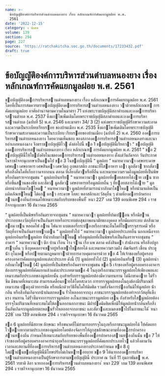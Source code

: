 ```yaml
---
name: >-
  ข้อบัญญัติองค์การบริหารส่วนตําบลหนองยาง เรื่อง หลักเกณฑ์การคัดแยกมูลฝอย พ.ศ.
  2561
date: '2022-12-15'
category: ง พิเศษ
volume: 139
section: 294
page: 227
source: 'https://ratchakitcha.soc.go.th/documents/17233432.pdf'
draft: true
---
```


# ข้อบัญญัติองค์การบริหารส่วนตําบลหนองยาง เรื่อง หลักเกณฑ์การคัดแยกมูลฝอย พ.ศ. 2561

ขอบัญญัติองคการบริหารสวนตําบลหนองยาง เรื่อง หลักเกณฑการคัดแยกมูลฝอย พ.ศ. 2561 โดยที่เป็นการสมควรตราขอบัญญัติองคการบริหารสวนตําบลหนองยาง วาด้วยหลักเกณฑ การคัดแยกมูลฝอย อาศัยอํานาจตามความในมาตรา 71 แห่งพระราชบัญญัติสภาตําบลและองคการบริหารสวนตําบล พ.ศ. 2537 ซึ่งแกไขเพิ่มเติมโดยพระราชบัญญัติสภาตําบลและองคการบริหารสวนตําบล (ฉบับที่ 5) พ.ศ. 2546 และมาตรา 34/ 3 (2) แห่งพระราชบัญญัติรักษาความสะอาดและความเป็นระเบียบเรียบรอย ของบ้านเมือง พ.ศ. 2535 ซึ่งแกไขเพิ่มเติมโดยพระราชบัญญัติรักษาความสะอาดและความเป็นระเบียบ เรียบรอยของบ้านเมือง (ฉบับที่ 2) พ.ศ. 2560 องคการบริหารสวนตําบลหนองยาง โดยความเห็นชอบ ของสภาองคการบริหารสวนตําบลหนองยางและนายอําเภอหนองฉาง จึงตราขอบัญญัติไว ดังต่อไปนี้ ขอ 1 ขอบัญญัตินี้เรียกวา “ ขอบัญญัติองคการบริหารสวนตําบลหนองยาง เรื่อง หลักเกณฑ การคัดแยกมูลฝอย พ.ศ. 2561 ” ขอ 2 ขอบัญญัตินี้ให้ใชบังคับในเขตองคการบริหารสวนตําบลหนองยาง ตั้งแต่วันถัดจาก วันประกาศในราชกิจจานุเบกษาเป็นตนไป ขอ 3 ในขอบัญญัตินี้ “ มูลฝอย ” หมายความวา เศษกระดาษ เศษผา เศษอาหาร เศษสินคา เศษวัตถุ ถุงพลาสติก ภาชนะที่ใสอาหาร เถา มูลสัตว ซากสัตว หรือสิ่งอื่นใดที่เก็บกวาดจากถนน ตลาด ที่เลี้ยงสัตวหรือที่อื่น และหมายความรวมถึงมูลฝอยที่เป็นพิษหรืออันตรายจากชุมชน “ มูลฝอยอินทรีย ” หมายความวา มูลฝอยที่ยอยสลายได้งาย เชน ซากหรือชิ้นสวนของพืช และสัตว มูลสัตว เศษอาหารหรือมูลฝอยอื่น ๆ ที่ยอยสลายได้งาย “ มูลฝอยนํากลับมาใชใหม ” หมายความวา มูลฝอยที่สามารถนํากลับมาใชใหม หรือนํามาผลิตเป็นผลิตภัณฑใหม ได้แก แกว กระดาษ โลหะ พลาสติกและวัสดุอื่น ๆ ตำมที่องคกรปกครอง สวนทองถิ่นกําหนดให้เหมาะสมกับบริบทของพื้นที่ ้ หนา 227 ่ เลม 139 ตอนพิเศษ 294 ง ราชกิจจานุเบกษา 16 ธันวาคม 2565

“ มูลฝอยที่เป็นพิษหรืออันตรายจากชุมชน ” หมายความวา มูลฝอยที่ปนเปอน หรือมีสวนประกอบของวัตถุที่อาจเป็นอันตรายหรือกระทบต่อสุขภาพอนามัยของบุคคล หรือมีผลกระทบ ต่อสิ่งแวดลอม เชน หลอดไฟ ถาน ไฟฉาย แบตเตอรี่กระปองหรือภาชนะอื่นใดที่ใชบรรจุสารเคมี หรือวัตถุที่อาจเป็นอันตรายขางตน “ มูลฝอยทั่วไป ” หมายความวา มูลฝอยประเภทอื่น นอกเหนือจากมูลฝอยอินทรียมูลฝอย ที่นํากลับมาใชใหม หรือมูลฝอยที่เป็นพิษหรือเป็นอันตรายจากชุมชน “ อาคาร ” หมายความวา ตึก บ้าน เรือน โรง ราน เรือ แพ ตลาด คลังสินคา สํานักงาน หรือสิ่งปลูกสรางอื่น ๆ ซึ่งบุคคลอาจเขาอยู่หรือเขาใชสอยได้ และหมายความรวมถึง อัฒจันทร์ เขื่อน ประตูน้ํา อุโมงค หรือปายตามกฎหมายวาด้วยการควบคุมอาคารด้วย ขอ 4 ให้เจ้าของหรือผู้ครอบครองอาคารคัดแยกมูลฝอยแต่ละประเภท ดังนี้ (1) มูลฝอยทั่วไป (2) มูลฝอยอินทรีย (3) มูลฝอยนํากลับมาใชใหม (4) มูลฝอยที่เป็นพิษหรืออันตรายจากชุมชน ขอ 5 เจ้าของหรือผู้ครอบครองอาคารต้องบรรจุมูลฝอยที่คัดแยกแล้วแต่ละประเภทตามขอ 4 ในถุงหรือภาชนะบรรจุมูลฝอยให้เพียงพอและเหมาะสมกับประเภทของมูลฝอยนั้น ถุงสําหรับบรรจุมูลฝอยต้องมีความทนทาน ไม่ฉีกขาดงาย ไม่รั่วซึม มีขนาดที่เหมาะสม สามารถเคลื่อนยายได้โดยสะดวก การบรรจุมูลฝอยลงในถุงต้องมีปริมาณที่เหมาะสม ปดถุงด้วยการมัด หรือผนึกด้วยวิธีอื่นใดให้มิดชิด รวมทั้งจัดการปองกันมิให้มูลฝอย น้ํา กลิ่น หรือสิ่งอันเกิดจากน้ําฝนตกหลน รั่วไหลออกจากถุง ภาชนะบรรจุมูลฝอยต้องทําจากวัสดุที่แข็งแรง ทนทาน ไม่รั่วซึมจากการบรรจุมูลฝอย ลงในภาชนะบรรจุมูลฝอย เชน ถังสําหรับใสมูลฝอยต้องบรรจุในปริมาณที่เหมาะสมไม่ให้ลนออกนอกภาชนะ มีฝาปดมิดชิดเพื่อมิให้มูลฝอยน้ํากลิ่นหรือสิ่งอื่นอันเกิดจากมูลฝอยตกหลนรั่วไหลออกจากภาชนะ และสัตวและแมลงเขาไปในภาชนะได้ ้ หนา 228 ่ เลม 139 ตอนพิเศษ 294 ง ราชกิจจานุเบกษา 16 ธันวาคม 2565

ขอ 6 มูลฝอยที่มีสภาพ ลักษณะ หรือขนาดที่ไม่สามารถบรรจุในถุงหรือภาชนะมูลฝอยได้ ให้คัดแยกไวตางหากตามประเภทของมูลฝอยโดยต้องจัดการให้ถูกสุขลักษณะตามที่องคกรปกครองสวนทองถิ่น กําหนดให้เหมาะสมกับบริบทของพื้นที่องคกรปกครองสวนทองถิ่นนั้น ขอ 7 ให้เจ้าของหรือผู้ครอบครองอาคารนําถุงหรือภาชนะบรรจุมูลฝอยที่คัดแยกประเภทไว แล้วทิ้งตามวัน เวลาและสถานที่ที่องคการบริหารสวนตําบลหนองยางประกาศกําหนด ขอ 8 ผู้ใดฝาฝนขอบัญญัตินี้มีโทษปรับไม่เกินหารอยบาท ขอ 9 ให้นายกองคการบริหารสวนตําบลหนองยางเป็นผู้รักษาการตามขอบัญญัตินี้ ประกาศ ณ วันที่ 11 กุมภาพันธ พ.ศ. 2561 วรชาติ ลิลา นายกองคการบริหารสวนตําบลหนองยาง ้ หนา 229 ่ เลม 139 ตอนพิเศษ 294 ง ราชกิจจานุเบกษา 16 ธันวาคม 2565
